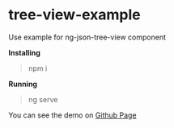 # tree-view-example

Use example for ng-json-tree-view component


**Installing**

>npm i


**Running**

>ng serve


You can see the demo on [Github Page](https://lei6mar.github.io/tree-view-example/)